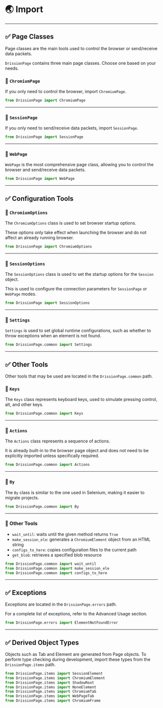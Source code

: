 # 🌏 Import
---

## ✅️ Page Classes

Page classes are the main tools used to control the browser or send/receive data packets.

`DrissionPage` contains three main page classes. Choose one based on your needs.

### 📌 `ChromiumPage`

If you only need to control the browser, import `ChromiumPage`.

```python
from DrissionPage import ChromiumPage
```

---

### 📌 `SessionPage`

If you only need to send/receive data packets, import `SessionPage`.

```python
from DrissionPage import SessionPage
```

---

### 📌 `WebPage`

`WebPage` is the most comprehensive page class, allowing you to control the browser and send/receive data packets.

```python
from DrissionPage import WebPage
```

---

## ✅️ Configuration Tools

### 📌 `ChromiumOptions`

The `ChromiumOptions` class is used to set browser startup options.

These options only take effect when launching the browser and do not affect an already running browser.

```python
from DrissionPage import ChromiumOptions
```

---

### 📌 `SessionOptions`

The `SessionOptions` class is used to set the startup options for the `Session` object.

This is used to configure the connection parameters for `SessionPage` or `WebPage` modes.

```python
from DrissionPage import SessionOptions
```

---

### 📌 `Settings`

`Settings` is used to set global runtime configurations, such as whether to throw exceptions when an element is not found.

```python
from DrissionPage.common import Settings
```

---

## ✅️ Other Tools

Other tools that may be used are located in the `DrissionPage.common` path.

### 📌 `Keys`

The `Keys` class represents keyboard keys, used to simulate pressing control, alt, and other keys.

```python
from DrissionPage.common import Keys
```

---

### 📌 `Actions`

The `Actions` class represents a sequence of actions.

It is already built-in to the browser page object and does not need to be explicitly imported unless specifically required.

```python
from DrissionPage.common import Actions
```

---

### 📌 `By`

The `By` class is similar to the one used in Selenium, making it easier to migrate projects.

```python
from DrissionPage.common import By
```

---

### 📌 Other Tools

 - `wait_until`: waits until the given method returns `True`
 - `make_session_ele`: generates a `ChromiumElement` object from an HTML string
 - `configs_to_here`: copies configuration files to the current path
 - `get_blob`: retrieves a specified blob resource

```python
from DrissionPage.common import wait_until
from DrissionPage.common import make_session_ele
from DrissionPage.common import configs_to_here
```

---

## ✅️ Exceptions

Exceptions are located in the `DrissionPage.errors` path.

For a complete list of exceptions, refer to the Advanced Usage section.

```python
from DrissionPage.errors import ElementNotFoundError
```

---

## ✅️ Derived Object Types

Objects such as Tab and Element are generated from Page objects. To perform type checking during development, import these types from the `DrissionPage.items` path.

```python
from DrissionPage.items import SessionElement
from DrissionPage.items import ChromiumElement
from DrissionPage.items import ShadowRoot
from DrissionPage.items import NoneElement
from DrissionPage.items import ChromiumTab
from DrissionPage.items import WebPageTab
from DrissionPage.items import ChromiumFrame
```

